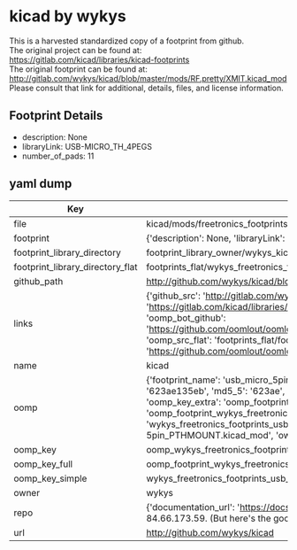 # kicad by wykys  
This is a harvested standardized copy of a footprint from github.  
The original project can be found at:  
https://gitlab.com/kicad/libraries/kicad-footprints  
The original footprint can be found at:
http://gitlab.com/wykys/kicad/blob/master/mods/RF.pretty/XMIT.kicad_mod
Please consult that link for additional, details, files, and license information.  
## Footprint Details
* description: None  
* libraryLink: USB-MICRO_TH_4PEGS  
* number_of_pads: 11  
## yaml dump  
| Key | Value |  
| --- | --- |  
| file | kicad/mods/freetronics_footprints.pretty/USB-MICRO-5pin_PTHMOUNT.kicad_mod |  
| footprint | {'description': None, 'libraryLink': 'USB-MICRO_TH_4PEGS', 'number_of_pads': 11} |  
| footprint_library_directory | footprint_library_owner/wykys_kicad |  
| footprint_library_directory_flat | footprints_flat/wykys_freetronics_footprints_usb_micro_5pin_pthmount/working |  
| github_path | http://github.com/wykys/kicad/blob/master/mods/freetronics_footprints.pretty/USB-MICRO-5pin_PTHMOUNT.kicad_mod |  
| links | {'github_src': 'http://gitlab.com/wykys/kicad/blob/master/mods/RF.pretty/XMIT.kicad_mod', 'github_src_repo': 'https://gitlab.com/kicad/libraries/kicad-footprints', 'oomp_bot': 'footprints/wykys_freetronics_footprints_usb_micro_5pin_pthmount/working', 'oomp_bot_github': 'https://github.com/oomlout/oomlout_oomp_footprint_bot/tree/main/footprints/wykys_freetronics_footprints_usb_micro_5pin_pthmount/working', 'oomp_src_flat': 'footprints_flat/footprints_flat/wykys_freetronics_footprints_usb_micro_5pin_pthmount/working', 'oomp_src_flat_github': 'https://github.com/oomlout/oomlout_oomp_footprint_src/tree/main/footprints_flat/wykys_freetronics_footprints_usb_micro_5pin_pthmount/working'} |  
| name | kicad |  
| oomp | {'footprint_name': 'usb_micro_5pin_pthmount', 'library_name': 'freetronics_footprints', 'md5': '623ae135eb96c971c1adee4b535c0210', 'md5_10': '623ae135eb', 'md5_5': '623ae', 'md5_6': '623ae1', 'oomp_key': 'oomp_wykys_freetronics_footprints_usb_micro_5pin_pthmount', 'oomp_key_extra': 'oomp_footprint_wykys_freetronics_footprints_usb_micro_5pin_pthmount', 'oomp_key_full': 'oomp_footprint_wykys_freetronics_footprints_usb_micro_5pin_pthmount_623ae1', 'oomp_key_simple': 'wykys_freetronics_footprints_usb_micro_5pin_pthmount', 'original_filename': 'kicad/mods/freetronics_footprints.pretty/USB-MICRO-5pin_PTHMOUNT.kicad_mod', 'owner_name': 'wykys'} |  
| oomp_key | oomp_wykys_freetronics_footprints_usb_micro_5pin_pthmount |  
| oomp_key_full | oomp_footprint_wykys_freetronics_footprints_usb_micro_5pin_pthmount |  
| oomp_key_simple | wykys_freetronics_footprints_usb_micro_5pin_pthmount |  
| owner | wykys |  
| repo | {'documentation_url': 'https://docs.github.com/rest/overview/resources-in-the-rest-api#rate-limiting', 'message': "API rate limit exceeded for 84.66.173.59. (But here's the good news: Authenticated requests get a higher rate limit. Check out the documentation for more details.)"} |  
| url | http://github.com/wykys/kicad |  

